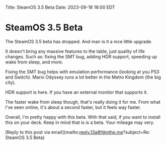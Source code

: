 Title: SteamOS 3.5 Beta
Date: 2023-09-18 18:00 EDT

# SteamOS 3.5 Beta

The SteamOS 3.5 beta has dropped. And man is it a nice little upgrade.

It doesn't bring any massive features to the table, just quality of life changes. Such as: fixing the SMT bug, adding HDR support, speeding up wake from sleep, and more.

Fixing the SMT bug helps with emulation performance (looking at you PS3 and Switch). Mario Odyssey runs a lot better in the Metro Kingdom (the big city).

HDR support is here. If you have an external monitor that supports it.

The faster wake from sleep though, that's really doing it for me. From what I've seen online, it's about a second faster, but it feels way faster. 

Overall, I'm pretty happy with this beta. With that said, if you want to install this on your deck. Keep in mind that is is a beta. Your mileage may very.

[Reply to this post via email](mailto:reply.13a8f@nthp.me?subject=Re: SteamOS 3.5 Beta)